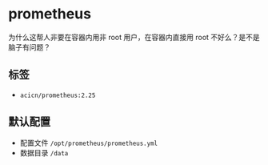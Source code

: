 # prometheus

为什么这帮人非要在容器内用非 root 用户，在容器内直接用 root 不好么？是不是脑子有问题？

## 标签

* `acicn/prometheus:2.25`

## 默认配置

* 配置文件 `/opt/prometheus/prometheus.yml`
* 数据目录 `/data`